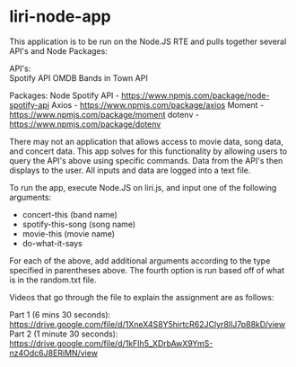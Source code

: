 # liri-node-app

This application is to be run on the Node.JS RTE and pulls together several API's and Node Packages:

API's:  
Spotify API
OMDB
Bands in Town API

Packages:
Node Spotify API - https://www.npmjs.com/package/node-spotify-api
Axios - https://www.npmjs.com/package/axios
Moment - https://www.npmjs.com/package/moment
dotenv - https://www.npmjs.com/package/dotenv

There may not an application that allows access to movie data, song data, and concert data.  This app solves for this functionality by allowing users to query the API's above using specific commands.  Data from the API's then displays to the user.  All inputs and data are logged into a text file.  

To run the app, execute Node.JS on liri.js, and input one of the following arguments:

- concert-this (band name)
- spotify-this-song (song name)
- movie-this (movie name)
- do-what-it-says

For each of the above, add additional arguments according to the type specified in parentheses above.  The fourth option is run based off of what is in the random.txt file.  

Videos that go through the file to explain the assignment are as follows:

Part 1 (6 mins 30 seconds): https://drive.google.com/file/d/1XneX4S8Y5hirtcR62JClyr8lIJ7p88kD/view
Part 2 (1 minute 30 seconds): https://drive.google.com/file/d/1kFIh5_XDrbAwX9YmS-nz4Odc6J8ERiMN/view

